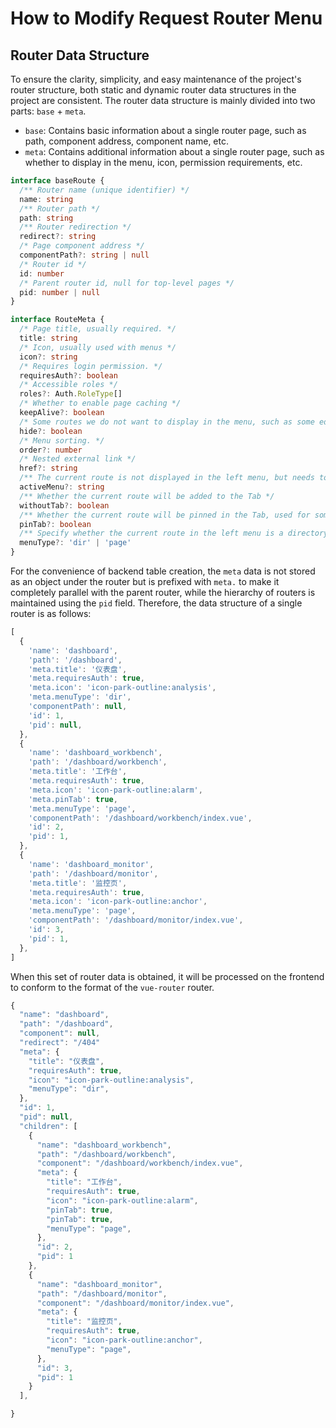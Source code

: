 # How to Modify Request Router Menu

## Router Data Structure

To ensure the clarity, simplicity, and easy maintenance of the project's router structure, both static and dynamic router data structures in the project are consistent. The router data structure is mainly divided into two parts: `base` + `meta`.

- `base`: Contains basic information about a single router page, such as path, component address, component name, etc.
- `meta`: Contains additional information about a single router page, such as whether to display in the menu, icon, permission requirements, etc.

```ts
interface baseRoute {
  /** Router name (unique identifier) */
  name: string
  /** Router path */
  path: string
  /** Router redirection */
  redirect?: string
  /* Page component address */
  componentPath?: string | null
  /* Router id */
  id: number
  /* Parent router id, null for top-level pages */
  pid: number | null
}
```

```ts
interface RouteMeta {
  /* Page title, usually required. */
  title: string
  /* Icon, usually used with menus */
  icon?: string
  /* Requires login permission. */
  requiresAuth?: boolean
  /* Accessible roles */
  roles?: Auth.RoleType[]
  /* Whether to enable page caching */
  keepAlive?: boolean
  /* Some routes we do not want to display in the menu, such as some editing pages. */
  hide?: boolean
  /* Menu sorting. */
  order?: number
  /* Nested external link */
  href?: string
  /** The current route is not displayed in the left menu, but needs to highlight a certain menu */
  activeMenu?: string
  /** Whether the current route will be added to the Tab */
  withoutTab?: boolean
  /** Whether the current route will be pinned in the Tab, used for some permanent pages */
  pinTab?: boolean
  /** Specify whether the current route in the left menu is a directory or a page. If not set, the default is 'page'. */
  menuType?: 'dir' | 'page'
}
```

For the convenience of backend table creation, the `meta` data is not stored as an object under the router but is prefixed with `meta.` to make it completely parallel with the parent router, while the hierarchy of routers is maintained using the `pid` field.
Therefore, the data structure of a single router is as follows:

```js
[
  {
    'name': 'dashboard',
    'path': '/dashboard',
    'meta.title': '仪表盘',
    'meta.requiresAuth': true,
    'meta.icon': 'icon-park-outline:analysis',
    'meta.menuType': 'dir',
    'componentPath': null,
    'id': 1,
    'pid': null,
  },
  {
    'name': 'dashboard_workbench',
    'path': '/dashboard/workbench',
    'meta.title': '工作台',
    'meta.requiresAuth': true,
    'meta.icon': 'icon-park-outline:alarm',
    'meta.pinTab': true,
    'meta.menuType': 'page',
    'componentPath': '/dashboard/workbench/index.vue',
    'id': 2,
    'pid': 1,
  },
  {
    'name': 'dashboard_monitor',
    'path': '/dashboard/monitor',
    'meta.title': '监控页',
    'meta.requiresAuth': true,
    'meta.icon': 'icon-park-outline:anchor',
    'meta.menuType': 'page',
    'componentPath': '/dashboard/monitor/index.vue',
    'id': 3,
    'pid': 1,
  },
]

```

When this set of router data is obtained, it will be processed on the frontend to conform to the format of the `vue-router` router.

```js
{
  "name": "dashboard",
  "path": "/dashboard",
  "component": null,
  "redirect": "/404"
  "meta": {
    "title": "仪表盘",
    "requiresAuth": true,
    "icon": "icon-park-outline:analysis",
    "menuType": "dir",
  },
  "id": 1,
  "pid": null,
  "children": [
    {
      "name": "dashboard_workbench",
      "path": "/dashboard/workbench",
      "component": "/dashboard/workbench/index.vue",
      "meta": {
        "title": "工作台",
        "requiresAuth": true,
        "icon": "icon-park-outline:alarm",
        "pinTab": true,
        "pinTab": true,
        "menuType": "page",
      },
      "id": 2,
      "pid": 1
    },
    {
      "name": "dashboard_monitor",
      "path": "/dashboard/monitor",
      "component": "/dashboard/monitor/index.vue",
      "meta": {
        "title": "监控页",
        "requiresAuth": true,
        "icon": "icon-park-outline:anchor",
        "menuType": "page",
      },
      "id": 3,
      "pid": 1
    }
  ],

}
```
